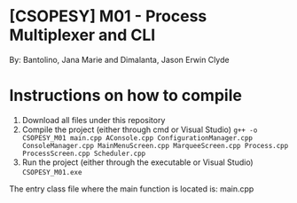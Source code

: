 # [CSOPESY] M01 - Process Multiplexer and CLI
By: Bantolino, Jana Marie and Dimalanta, Jason Erwin Clyde

# Instructions on how to compile
1. Download all files under this repository
2. Compile the project (either through cmd or Visual Studio)
    ```g++ -o CSOPESY_M01 main.cpp AConsole.cpp ConfigurationManager.cpp ConsoleManager.cpp MainMenuScreen.cpp MarqueeScreen.cpp Process.cpp ProcessScreen.cpp Scheduler.cpp```
3. Run the project (either through the executable or Visual Studio)
   ```CSOPESY_M01.exe```

The entry class file where the main function is located is: main.cpp

